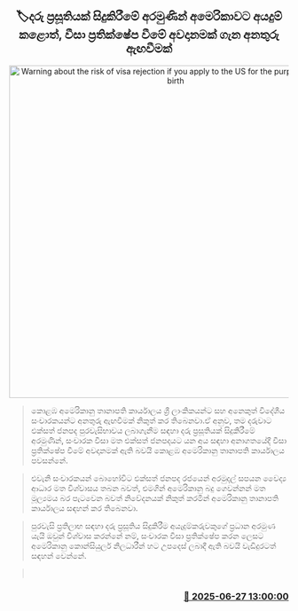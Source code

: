 <p align='center'><b><h2 align='center' title='Warning about the risk of visa rejection if you apply to the US for the purpose of giving birth'>🏷දරු ප්‍රසූතියක් සිදුකිරීමේ අරමුණින් අමෙරිකාවට අයදුම් කළොත්, වීසා ප්‍රතික්ෂේප වීමේ අවදානමක් ගැන අනතුරු ඇඟවීමක්</h2></b></p>
<p align='center'><img src='https://helakuru.sgp1.cdn.digitaloceanspaces.com/esana/images/lib/usa-flag.jpg' width='600' alt='Warning about the risk of visa rejection if you apply to the US for the purpose of giving birth'></p>

> කොළඹ අමෙරිකානු තානාපති කාර්යාලය ශ්‍රී ලාංකිකයන්ට සහ අනෙකුත් විදේශීය සංචාරකයන්ට අනතුරු ඇඟවීමක් නිකුත් කර තිබෙනවා.‍ඒ අනුව, තම දරුවාට එක්සත් ජනපද පුරවැසිභාවය ලබාගැනීම සඳහා දරු ප්‍රසූතියක් සිදුකිරීමේ අරමුණින්, සංචාරක වීසා මත එක්සත් ජනපදයට යන අය සඳහා අනාගතයේදී වීසා ප්‍රතික්ෂේප වීමේ අවදානමක් ඇති බවයි කොළඹ අමෙරිකානු තානාපති කාර්යාලය පවසන්නේ.

> එවැනි සංචාරකයන් බොහෝවිට එක්සත් ජනපද රජයෙන් අරමුදල් සපයන වෛද්‍ය ආධාර මත විශ්වාසය තබන බවත්, එමගින් අමෙරිකානු බදු ගෙවන්නන් මත මූල්‍යමය බර පැටවෙන බවත් නිවේදනයක් නිකුත් කරමින් අමෙරිකානු ත‍ානාපති කාර්යාලය සඳහන් කර තිබෙනවා.

> පුරවැසි ප්‍රතිලාභ සඳහා දරු ප්‍රසූතිය සිදුකිරීම අයැදුම්කරුවකුගේ ප්‍රධාන අරමුණ යැයි ඔවුන් විශ්වාස කරන්නේ නම්, සංචාරක වීසා ප්‍රතික්ෂේප කරන ලෙසට අමෙරිකානු කොන්සියුලර් නිලධාරීන් හට උපදෙස් ලබාදී ඇති බවයි වැඩිදුරටත් සඳහන් වෙන්නේ.

>  



<h3 align='right'><a href='https://www.helakuru.lk/esana/p/111399/'>📅 2025-06-27 13:00:00</a></h3>
